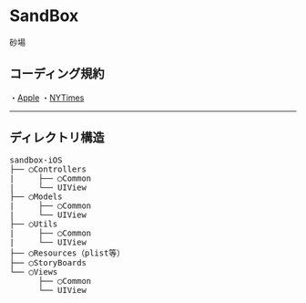 # SandBox
砂場

コーディング規約
---

・[Apple](https://developer.apple.com/library/mac/documentation/Cocoa/Conceptual/CodingGuidelines/CodingGuidelines.html) 
・[NYTimes](https://github.com/NYTimes/objective-c-style-guide)

---
ディレクトリ構造
---

<pre>
sandbox-iOS
├── ◯Controllers
|     ├── ◯Common 
|     └── UIView
├── ◯Models
|     ├── ◯Common 
|     └── UIView
├── ○Utils
|     ├── ◯Common 
|     └── UIView
├── ◯Resources（plist等）
├── ◯StoryBoards
└── ◯Views
      ├── ◯Common 
      └── UIView
</pre>
